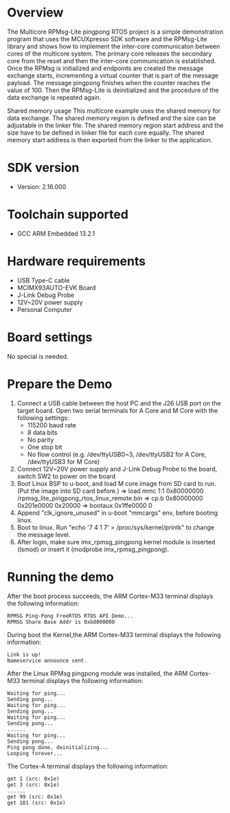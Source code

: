 Overview
========
The Multicore RPMsg-Lite pingpong RTOS project is a simple demonstration program that uses the
MCUXpresso SDK software and the RPMsg-Lite library and shows how to implement the inter-core
communicaton between cores of the multicore system. The primary core releases the secondary core
from the reset and then the inter-core communication is established. Once the RPMsg is initialized
and endpoints are created the message exchange starts, incrementing a virtual counter that is part
of the message payload. The message pingpong finishes when the counter reaches the value of 100.
Then the RPMsg-Lite is deinitialized and the procedure of the data exchange is repeated again.

Shared memory usage
This multicore example uses the shared memory for data exchange. The shared memory region is
defined and the size can be adjustable in the linker file. The shared memory region start address
and the size have to be defined in linker file for each core equally. The shared memory start
address is then exported from the linker to the application.

SDK version
===========
- Version: 2.16.000

Toolchain supported
===================
- GCC ARM Embedded  13.2.1

Hardware requirements
=====================
- USB Type-C cable
- MCIMX93AUTO-EVK Board
- J-Link Debug Probe
- 12V~20V power supply
- Personal Computer

Board settings
==============
No special is needed.

Prepare the Demo
================
1. Connect a USB cable between the host PC and the J26 USB port on the target board.
   Open two serial terminals for A Core and M Core with the following settings:
    - 115200 baud rate
    - 8 data bits
    - No parity
    - One stop bit
    - No flow control
    (e.g. /dev/ttyUSB0~3, /dev/ttyUSB2 for A Core, /dev/ttyUSB3 for M Core)
2. Connect 12V~20V power supply and J-Link Debug Probe to the board, switch SW2 to power on the board
3. Boot Linux BSP to u-boot, and load M core image from SD card to run. (Put the image into SD card before.)
   => load mmc 1:1 0x80000000 /rpmsg_lite_pingpong_rtos_linux_remote.bin
   => cp.b 0x80000000 0x201e0000 0x20000
   => bootaux 0x1ffe0000 0
4. Append "clk_ignore_unused" in u-boot "mmcargs" env, before booting linux.
5. Boot to linux. Run "echo '7 4 1 7' > /proc/sys/kernel/printk" to change the message level.
6. After login, make sure imx_rpmsg_pingpong kernel module is inserted (lsmod) or insert it (modprobe imx_rpmsg_pingpong).

Running the demo
================
After the boot process succeeds, the ARM Cortex-M33 terminal displays the following information:
~~~~~~~~~~~~~~~~~~~~~~~~~~~~~~~~~~~
RPMSG Ping-Pong FreeRTOS RTOS API Demo...
RPMSG Share Base Addr is 0xb8000000
~~~~~~~~~~~~~~~~~~~~~~~~~~~~~~~~~~~
During boot the Kernel,the ARM Cortex-M33 terminal displays the following information:
~~~~~~~~~~~~~~~~~~~~~~~~~~~~~~~~~~~
Link is up!
Nameservice announce sent.
~~~~~~~~~~~~~~~~~~~~~~~~~~~~~~~~~~~
After the Linux RPMsg pingpong module was installed, the ARM Cortex-M33 terminal displays the following information:
~~~~~~~~~~~~~~~~~~~~~~~~~~~~~~~~~~~
Waiting for ping...
Sending pong...
Waiting for ping...
Sending pong...
Waiting for ping...
Sending pong...
......
Waiting for ping...
Sending pong...
Ping pong done, deinitializing...
Looping forever...
~~~~~~~~~~~~~~~~~~~~~~~~~~~~~~~~~~~
The Cortex-A terminal displays the following information:
~~~~~~~~~~~~~~~~~~~~~~~~~~~~~~~~~~~
get 1 (src: 0x1e)
get 3 (src: 0x1e)
......
get 99 (src: 0x1e)
get 101 (src: 0x1e)
~~~~~~~~~~~~~~~~~~~~~~~~~~~~~~~~~~~
